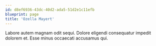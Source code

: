 ```yaml
---
id: d8ef6936-43dc-40d2-ada5-51d2e1c11efb
blueprint: page
title: 'Ozella Mayert'
---
```

Labore autem magnam odit sequi. Dolore eligendi consequatur impedit dolorem et. Esse minus occaecati accusamus qui.